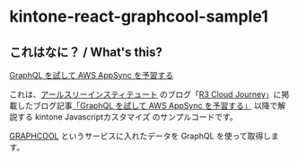 # kintone-react-graphcool-sample1

## これはなに？ / What's this?

[GraphQL を試して AWS AppSync を予習する](https://blog.r3it.com/learn-about-graphql-f8e0651fa590)



これは、[アールスリーインスティテュート](https://www.r3it.com/) のブログ「[R3 Cloud Journey](https://blog.r3it.com/)」に掲載したブログ記事[「GraphQL を試して AWS AppSync を予習する」](https://blog.r3it.com/learn-about-graphql-f8e0651fa590) 以降で解説する kintone Javascriptカスタマイズ のサンプルコードです。


[GRAPHCOOL](http://www.graph.cool/) というサービスに入れたデータを GraphQL を使って取得します。
